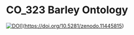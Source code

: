 # CO_323 Barley Ontology

[![DOI](https://zenodo.org/badge/DOI/10.5281/zenodo.8253490.svg)](https://doi.org/10.5281/zenodo.8253490)](https://doi.org/10.5281/zenodo.11445815)

